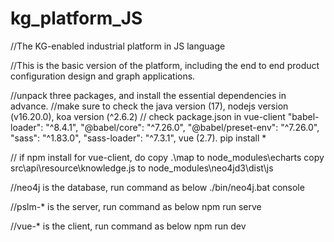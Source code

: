 # kg_platform_JS
//The KG-enabled industrial platform in JS language

//This is the basic version of the platform, including the end to end product configuration design and graph applications.

//unpack three packages, and install the essential dependencies in advance. 
//make sure to check the java version (17), nodejs version (v16.20.0), koa version (^2.6.2)
// check package.json in vue-client
"babel-loader": "^8.4.1", "@babel/core": "^7.26.0", "@babel/preset-env": "^7.26.0", "sass": "^1.83.0", "sass-loader": "^7.3.1", vue (2.7).
pip install *

// if npm install for vue-client, do
copy .\map to node_modules\echarts
copy src\api\resource\knowledge.js to node_modules\neo4jd3\dist\js

//neo4j is the database, run command as below
 ./bin/neo4j.bat console

//pslm-* is the server, run command as below
npm run serve

//vue-* is the client, run command as below
npm run dev
